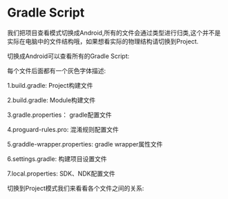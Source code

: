 # Gradle Script

我们把项目查看模式切换成Android,所有的文件会通过类型进行归类,这个并不是实际在电脑中的文件结构哦，如果想看实际的物理结构请切换到Project.



切换成Android可以查看所有的Gradle Script:



每个文件后面都有一个灰色字体描述:



1.build.gradle: Project构建文件



2.build.gradle: Module构建文件

3.gradle.properties： gradle配置文件

4.proguard-rules.pro: 混淆规则配置文件

5.graddle-wrapper.properties: gradle wrapper属性文件

6.settings.gradle: 构建项目设置文件

7.local.properties: SDK、NDK配置文件

切换到Project模式我们来看看各个文件之间的关系:

